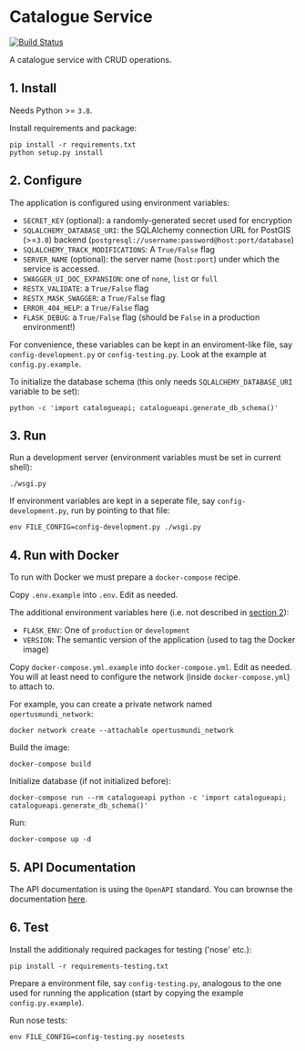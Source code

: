 # Catalogue Service

[![Build Status](https://ci.dev-1.opertusmundi.eu:9443/api/badges/OpertusMundi/catalogue-service/status.svg?ref=refs/heads/master)](https://ci.dev-1.opertusmundi.eu:9443/OpertusMundi/catalogue-service)

A catalogue service with CRUD operations.

## 1. Install

Needs Python >= `3.8`.

Install requirements and package:

    pip install -r requirements.txt
    python setup.py install

## 2. Configure

The application is configured using environment variables:
  
 * `SECRET_KEY` (optional): a randomly-generated secret used for encryption
 * `SQLALCHEMY_DATABASE_URI`: the SQLAlchemy connection URL for PostGIS (>=`3.0`) backend (`postgresql://username:password@host:port/database`)
 * `SQLALCHEMY_TRACK_MODIFICATIONS`: A `True/False` flag
 * `SERVER_NAME` (optional): the server name (`host:port`) under which the service is accessed.
 * `SWAGGER_UI_DOC_EXPANSION`: one of `none`, `list` or `full`
 * `RESTX_VALIDATE`: a `True/False` flag
 * `RESTX_MASK_SWAGGER`: a `True/False` flag
 * `ERROR_404_HELP`: a `True/False` flag
 * `FLASK_DEBUG`: a `True/False` flag (should be `False` in a production environment!)

For convenience, these variables can be kept in an enviroment-like file, say `config-development.py` or `config-testing.py`. 
Look at the example at `config.py.example`.  

To initialize the database schema (this only needs `SQLALCHEMY_DATABASE_URI` variable to be set):

    python -c 'import catalogueapi; catalogueapi.generate_db_schema()'

## 3. Run

Run a development server (environment variables must be set in current shell):

    ./wsgi.py

If environment variables are kept in a seperate file, say `config-development.py`, run by pointing to that file:

    env FILE_CONFIG=config-development.py ./wsgi.py

## 4. Run with Docker

To run with Docker we must prepare a `docker-compose` recipe.

Copy `.env.example` into `.env`. Edit as needed.

The additional environment variables here (i.e. not described in [section 2](#2-configure)):

  * `FLASK_ENV`: One of `production` or `development`
  * `VERSION`: The semantic version of the application (used to tag the Docker image)

Copy `docker-compose.yml.example` into `docker-compose.yml`. Edit as needed. You will at least need to configure the network (inside `docker-compose.yml`) to attach to. 

For example, you can create a private network named `opertusmundi_network`:

    docker network create --attachable opertusmundi_network

Build the image:

    docker-compose build

Initialize database (if not initialized before):

    docker-compose run --rm catalogueapi python -c 'import catalogueapi; catalogueapi.generate_db_schema()'

Run:

    docker-compose up -d

## 5. API Documentation

The API documentation is using the `OpenAPI` standard.
You can brownse the documentation [here](https://opertusmundi.github.io/catalogue-service/).

## 6. Test

Install the additionaly required packages for testing ('nose' etc.):

    pip install -r requirements-testing.txt

Prepare a environment file, say `config-testing.py`, analogous to the one used for running the application (start by copying the example `config.py.example`).

Run nose tests:

    env FILE_CONFIG=config-testing.py nosetests 


